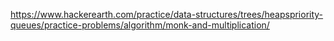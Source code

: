https://www.hackerearth.com/practice/data-structures/trees/heapspriority-queues/practice-problems/algorithm/monk-and-multiplication/